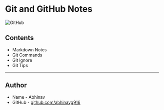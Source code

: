 # Git and GitHub Notes

![GitHub](https://github.githubassets.com/images/modules/open_graph/github-mark.png)

## Contents
- Markdown Notes
- Git Commands
- Git Ignore
- Git Tips

---

## Author
* Name - Abhinav
* GitHub - [github.com/abhinavg916](https://github.com/abhinavg916)
